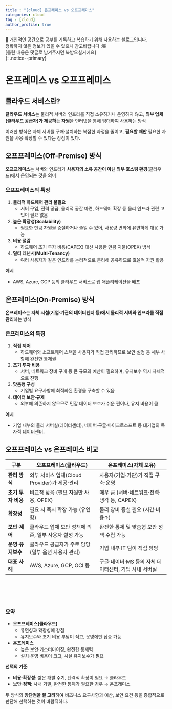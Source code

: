 ```yaml
---
title : "[cloud] 온프레미스 vs 오프프레미스"
categories: cloud
tag : [cloud]
author_profile: true
---
```


📌 개인적인 공간으로 공부를 기록하고 복습하기 위해 사용하는 블로그입니다. <br>
정확하지 않은 정보가 있을 수 있으니 참고바랍니다 :😸 <br>
[틀린 내용은 댓글로 남겨주시면 복받으실거에요]  
{: .notice--primary}

# 온프레미스 vs 오프프레미스

## 클라우드 서비스란?

**클라우드 서비스**는 물리적 서버와 인프라를 직접 소유하거나 운영하지 않고, **외부 업체(클라우드 공급자)가 제공하는 자원**을 인터넷을 통해 임대하여 사용하는 방식

이러한 방식은 자체 서버를 구매·설치하는 복잡한 과정을 줄이고, **필요할 때만** 필요한 자원을 사용·확장할 수 있다는 장점이 있다.

## 오프프레미스(Off-Premise) 방식

**오프프레미스**는 서버와 인프라가 **사용자의 소유 공간이 아닌 외부 호스팅 환경**(클라우드)에서 운영되는 것을 의미

### 오프프레미스의 특징

1. **물리적 하드웨어 관리 불필요**
    - 서버 구입, 전력 공급, 물리적 공간 마련, 하드웨어 확장 등 물리 인프라 관련 고민이 필요 없음
2. **높은 확장성(Scalability)**
    - 필요한 만큼 자원을 증설하거나 줄일 수 있어, 사용량 변화에 유연하게 대응 가능
3. **비용 절감**
    - 하드웨어 초기 투자 비용(CAPEX) 대신 사용한 만큼 지불(OPEX) 방식
4. **멀티 테넌시(Multi-Tenancy)**
    - 여러 사용자가 같은 인프라를 논리적으로 분리해 공유하므로 효율적 자원 활용

**예시**

- AWS, Azure, GCP 등의 클라우드 서비스로 웹 애플리케이션을 배포

## 온프레미스(On-Premise) 방식

**온프레미스**는 **자체 시설(기업·기관의 데이터센터 등)에서 물리적 서버와 인프라를 직접 관리**하는 방식

### 온프레미스의 특징

1. **직접 제어**
    - 하드웨어와 소프트웨어 스택을 사용자가 직접 관리하므로 보안·설정 등 세부 사항에 완전한 통제권
2. **초기 투자 비용**
    - 서버, 네트워크 장비 구매 등 큰 규모의 예산이 필요하며, 유지보수 역시 자체적으로 진행
3. **맞춤형 구성**
    - 기업별 요구사항에 최적화된 환경을 구축할 수 있음
4. **데이터 보안·규제**
    - 외부에 의존하지 않으므로 민감 데이터 보호가 쉬운 편이나, 유지 비용이 큼

**예시**

- 기업 내부의 물리 서버실(데이터센터), 네이버·구글·마이크로소프트 등 대기업의 독자적 데이터센터.

## 오프프레미스 vs 온프레미스 비교

| 구분 | **오프프레미스(클라우드)** | **온프레미스(자체 보유)** |
| --- | --- | --- |
| **관리 방식** | 외부 서비스 업체(Cloud Provider)가 제공·관리 | 사용자(기업·기관)가 직접 구축·운영 |
| **초기 투자 비용** | 비교적 낮음 (필요 자원만 사용, OPEX) | 매우 큼 (서버·네트워크·전력·냉각 등, CAPEX) |
| **확장성** | 필요 시 즉시 확장 가능 (유연함) | 물리 장비 증설 필요 (시간·비용↑) |
| **보안·제어** | 클라우드 업체 보안 정책에 의존, 일부 사용자 설정 가능 | 완전한 통제 및 맞춤형 보안 정책 수립 가능 |
| **운영·유지보수** | 클라우드 공급자가 주로 담당 (일부 옵션 사용자 관리) | 기업 내부 IT 팀이 직접 담당 |
| **대표 사례** | AWS, Azure, GCP, OCI 등 | 구글·네이버·MS 등의 자체 데이터센터, 기업 사내 서버실 |

<br><br>
---
### 요약

- **오프프레미스(클라우드)**
    - 유연성과 확장성에 강점
    - 유지보수와 초기 비용 부담이 적고, 운영에만 집중 가능
- **온프레미스**
    - 높은 보안·커스터마이징, 완전한 통제력
    - 설치·운영 비용이 크고, 시설 유지보수가 필요

**선택의 기준**:

- **비용·확장성**: 짧은 개발 주기, 탄력적 확장이 필요 → 클라우드
- **보안·정책**: 사내 기밀, 완전한 통제가 필요한 경우 → 온프레미스

두 방식의 **장단점을 잘 고려**하여 비즈니스 요구사항과 예산, 보안 요건 등을 종합적으로 판단해 선택하는 것이 바람직하다.
<br><br><br><br>